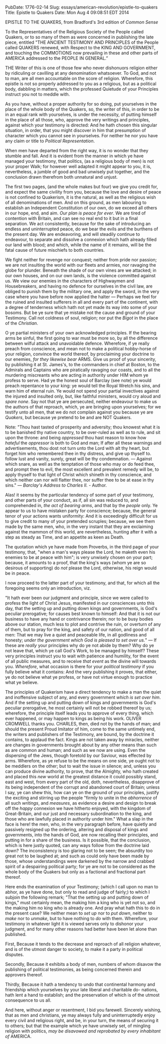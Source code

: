 PubDate: 1776-02-14
Slug: essays/american-revolution/epistle-to-quakers
Title: Epistle to Quakers
Date: Mon Aug  4 09:08:51 EDT 2014

   EPISTLE TO THE QUAKERS, from Bradford's 3rd edition of *Common Sense*

   To the Representatives of the Religious Society of the People called Quakers, 
   or to so many of them as were concerned in publishing the late piece, 
   entitled "THE ANCIENT TESTIMONY AND PRINCIPLES of the People called QUAKERS 
   renewed, with Respect to the KING AND GOVERNMENT, and touching the COMMOTIONS 
   now prevailing in these and other parts of AMERICA addressed to the PEOPLE IN 
   GENERAL.”

   THE Writer of this is one of those few who never dishonuors religion either
   by ridiculing or cavilling at any denomination whatsoever. To God, and not
   to man, are all men accountable on the score of religion. Wherefore, this
   epistle is not so properly addressed to you as a religious, but as a
   political body, dabbling in matters, which the professed Quietude of your
   Principles instruct you not to meddle with. 
   
   As you have, without a proper
   authority for so doing, put yourselves in the place of the whole body of
   the Quakers, so, the writer of this, in order to be in an equal rank with
   yourselves, is under the necessity, of putting himself in the place of all
   those, who, approve the very writings and principles, against which your
   testimony is directed: And he hath chosen this singular situation, in
   order, that you might discover in him that presumption of character which
   you cannot see in yourselves. For neither he nor you have any claim or
   title to *Political Representation*.

   When men have departed from the right way, it is no wonder that they
   stumble and fall. And it is evident from the manner in which ye have
   managed your testimony, that politics, (as a religious body of men) is not
   your proper Walk; for however well adapted it might appear to you, it is,
   nevertheless, a jumble of good and bad unwisely put together, and the
   conclusion drawn therefrom both unnatural and unjust.

   The first two pages, (and the whole makes but four) we give you credit for,
   and expect the same civility from you, because the love and desire of
   peace is not confined to Quakerism, it is the natural, as well as the
   religious wish of all denominations of men. And on this ground, as men
   labouring to establish an Independent Constitution of our own, do we exceed
   all others in our hope, end, and aim. *Our plan is peace for ever*. We are
   tired of contention with Britain, and can see no real end to it but in a
   final separation. We act consistently, because for the sake of introducing
   an endless and uninterrupted peace, do we bear the evils and the burthens
   of the present day. We are endeavoring, and will steadily continue to
   endeavour, to separate and dissolve a connexion which hath already filled
   our land with blood; and which, while the name of it remains, will be the
   fatal cause of future mischiefs to both countries.

   We fight neither for revenge nor conquest; neither from pride nor passion;
   we are not insulting the world with our fleets and armies, nor ravaging
   the globe for plunder. Beneath the shade of our own vines are we attacked;
   in our own houses, and on our own lands, is the violence committed against
   us. We view our enemies in the characters of Highwaymen and Housebreakers,
   and having no defence for ourselves in the civil law, are obliged to
   punish them by the military one, and apply the sword, in the very case
   where you have before now applied the halter &mdash; Perhaps we feel for the
   ruined and insulted sufferers in all and every part of the continent, with
   a degree of tenderness which hath not yet made its way into some of your
   bosoms. But be ye sure that ye mistake not the cause and ground of your
   Testimony. Call not coldness of soul, religion; nor put the *Bigot* in the
   place of the *Christian*.

   O ye partial ministers of your own acknowledged principles. If the bearing
   arms be sinful, the first going to war must be more so, by all the
   difference between wilful attack and unavoidable defence. Wherefore, if
   ye really preach from conscience, and mean not to make a political
   hobby-horse of your religion, convince the world thereof, by proclaiming
   your doctrine to our enemies, *for they likewise bear* ARMS. Give us proof
   of your sincerity, by publishing it at St. James's, to the commanders in
   chief at Boston, to the Admirals and Captains who are piratically ravaging
   our coasts, and to all the murdering miscreants who are acting in
   authority under HIM whom ye profess to serve. Had ye the honest soul of
   Barclay (see note) ye would preach repentance to your king: ye would tell the 
   Royal
   Wretch his sins, and warn him of eternal ruin. Ye would not spend your
   partial invectives against the injured and insulted only, but, like
   faithful ministers, would cry aloud and *spare none*. Say not that ye are
   persecuted, neither endeavour to make us the authors of that reproach, which,
   ye are bringing upon yourselves; for we testify unto all men, that we do
   not complain against you because ye are *Quakers*, but because ye pretend to
   be and are NOT Quakers.
   
   Note: "Thou hast tasted of prosperity and adversity; thou knowest what it is
   to be banished thy native country, to be over-ruled as well as to rule,
   and sit upon the throne: and being *oppressed* thou hast reason to know how
   *hateful* the *oppressor* is both to God and man; If after all these warnings
   and advertisements, thou dost not turn unto the Lord with alt thy heart,
   but forget him who remembered thee in thy distress, and give up thyself
   to. follow lust and vanity, surely, great will be thy
   condemnation. &mdash; Against which snare, as well as the temptation of those who
   may or do feed thee, and prompt thee to evil, the most excellent and
   prevalent remedy will be, to apply thyself to that light of Christ which
   shineth in thy conscience, and which neither can nor will flatter thee,
   nor suffer thee to be at ease in thy sins." &mdash; *Barclay's Address to Charles
   II.* - Author.

   Alas! it seems by the particular tendency of some part of your testimony,
   and other parts of your conduct, as if, all sin was reduced to, and
   comprehended in, *the act of bearing arms*, and that by the *people* only. Ye
   appear to us to have mistaken party for conscience; because, the general
   tenor of your actions wants uniformity: And it is exceedingly difficult
   for us to give credit to many of your pretended scruples; because, we see
   them made by the same men, who, in the very instant that they are
   exclaiming against the mammon of this world, are nevertheless, hunting
   after it with a step as steady as Time, and an appetite as keen as Death.

   The quotation which ye have made from Proverbs, in the third page of your
   testimony, that, "when a man's ways please the Lord, he maketh even his
   enemies to be at peace with him"; is very unwisely chosen on your part;
   because, it amounts to a proof, that the king's ways (whom ye are so
   desirous of supporting) do *not* please the Lord, otherwise, his reign would
   be in peace.

   I now proceed to the latter part of your testimony, and that, for which all
   the foregoing seems only an introduction, viz.

   "It hath ever been our judgment and principle, since we were called to
   profess the light of Christ Jesus, manifested in our consciences unto this
   day, that the setting up and putting down kings and governments, is God's
   peculiar prerogative; for causes best known to himself: And that it is not
   our business to have any hand or contrivance therein; nor to be busy
   bodies above our station, much less to plot and contrive the ruin, or
   overturn of any of them, but to pray for the king, and safety of our
   nation, and good of all men: That we may live a quiet and peaceable life,
   in all godliness and honesty; *under the government which God is pleased to
   set over us.*" &mdash; If these are *really* your principles why do ye not 
   abide by them? Why do ye
   not leave that, which ye call God's Work, to be managed by himself? These
   very principles instruct you to wait with patience and humility, for the
   event of all public measures, and to receive *that event* as the divine will
   towards you. *Wherefore*, what occasion is there for your *political
   testimony* if you fully believe what it contains: And the very publishing
   it proves, that either, ye do not believe what ye profess, or have not
   virtue enough to practice what ye believe.

   The principles of Quakerism have a direct tendency to make a man the quiet
   and inoffensive subject of any, and every government *which is set over
   him*. And if the setting up and putting down of kings and governments is
   God's peculiar prerogative, he most certainly will not be robbed thereof
   by us; wherefore, the principle itself leads you to approve of every thing,
   which ever happened, or may happen to kings as being his work. OLIVER
   CROMWELL thanks you. CHARLES, then, died not by the hands of man; and
   should the present Proud Imitator of him, come to the same untimely end,
   the writers and publishers of the Testimony, are bound, by the doctrine it
   contains, to applaud the fact. Kings are not taken away by miracles,
   neither are changes in governments brought about by any other means than
   such as are common and human; and such as we now are using. Even the
   dispersing of the Jews, though foretold by our Saviour, was effected by
   arms. Wherefore, as ye refuse to be the means on one side, ye ought not to
   be meddlers on the other; but to wait the issue in silence; and, unless
   you can produce divine authority, to prove, that the Almighty, who hath
   created and placed this *new* world at the greatest distance it could
   possibly stand, east and west, from every part of the old, doth,
   nevertheless, disapprove of its being independent of the corrupt and
   abandoned court of Britain; unless I say, ye can shew this, how can ye
   on the ground of your principles, justify the exciting and stirring up the
   people "firmly to unite in the *abhorrence* of all such *writings*, and
   *measures*, as evidence a desire and design to break off the *happy*
   connexion we have hitherto enjoyed, with the kingdom of Great-Britain, and
   our just and necessary subordination to the king, and those who are
   lawfully placed in authority under him." What a slap in the face is here!
   the men, who, in the very paragraph before, have quietly and passively
   resigned up the ordering, altering and disposal of kings and governments,
   into the hands of God, are now recalling their principles, and putting in
   for a share of the business. Is it possible, that the conclusion, which is
   here justly quoted, can any ways follow from the doctrine laid down? The
   inconsistency is too glaring not to be seen; the absurdity too great not
   to be laughed at; and such as could only have been made by those, whose
   understandings were darkened by the narrow and crabbed spirit of a
   despairing political party; for ye are not to be considered as the whole
   body of the Quakers but only as a factional and fractional part thereof.

   Here ends the examination of your Testimony; (which I call upon no man to
   abhor, as ye have done, but only to read and judge of fairly;) to which I
   subjoin the following remark; "That the setting up and putting down of
   kings," must certainly mean, the making him a king who is yet not so, and
   the making him no king who is already one. And pray what hath this to do
   in the present case? We neither mean to *set up* nor to *put down*, neither
   to *make* nor to *unmake*, but to have nothing to *do* with them. Wherefore,
   your testimony in whatever light it is viewed serves only to dishonor
   your judgment, and for many other reasons had better have been let alone
   than published.

   First, Because it tends to the decrease and reproach of all religion
   whatever, and is of the utmost danger to society, to make it a party in
   political disputes.

   Secondly, Because it exhibits a body of men, numbers of whom disavow the
   publishing of political testimonies, as being concerned therein and
   approvers thereof.

   Thirdly, Because it hath a tendency to undo that continental harmony and
   friendship which yourselves by your late liberal and charitable do-
   nations, hath lent a hand to establish; and the preservation of which is
   of the utmost consequence to us all.

   And here, without anger or resentment, I bid you farewell. Sincerely
   wishing, that as men and christians, ye may always fully and
   uninterruptedly enjoy every civil and religious right, and be, in your
   turn, the means of securing it to others; but that the example which ye
   have unwisely set, of mingling religion with politics, *may be disavowed
   and reprobated by every inhabitant of* AMERICA.

   

